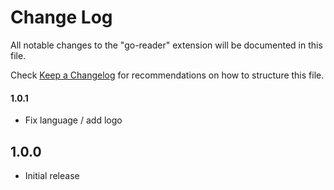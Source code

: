 # Change Log

All notable changes to the "go-reader" extension will be documented in this file.

Check [Keep a Changelog](http://keepachangelog.com/) for recommendations on how to structure this file.

#### 1.0.1

- Fix language / add logo

## 1.0.0

- Initial release